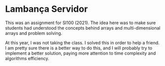 # Lambança Servidor
This was an assignment for SI100 (2021). The idea here was to make sure students had understood the concepts behind arrays and multi-dimensional arrays and problem solving.

At this year, I was not taking the class. I solved this in order to help a friend. I am pretty sure there is a better way to do this, and I will probably try to implement a better solution, paying more attention to time complexity and algorithms efficiency.